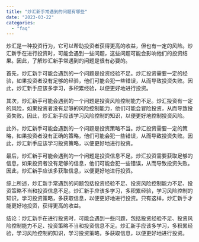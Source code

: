 ```yaml
---
title: "炒汇新手常遇到的问题有哪些"
date: "2023-03-22"
categories: 
  - "faq"
---
```


炒汇是一种投资行为，它可以帮助投资者获得更高的收益，但也有一定的风险。炒汇新手在进行投资时，可能会遇到一些问题，这些问题可能会影响他们的投资结果。因此，了解炒汇新手常遇到的问题是很有必要的。

首先，炒汇新手可能会遇到的一个问题是投资经验不足。炒汇投资需要一定的经验，如果投资者没有足够的经验，他们可能会犯一些错误，从而导致投资失败。因此，炒汇新手应该多学习，多积累经验，以便更好地进行投资。

其次，炒汇新手可能会遇到的一个问题是投资风险控制能力不足。炒汇投资有一定的风险，如果投资者没有足够的风险控制能力，他们可能会冒险投资，从而导致投资失败。因此，炒汇新手应该学习风险控制的知识，以便更好地控制投资风险。

此外，炒汇新手可能会遇到的一个问题是投资策略不当。炒汇投资需要一定的策略，如果投资者没有正确的策略，他们可能会犯一些错误，从而导致投资失败。因此，炒汇新手应该学习投资策略，以便更好地进行投资。

最后，炒汇新手可能会遇到的一个问题是投资信息不足。炒汇投资需要获取足够的信息，如果投资者没有足够的信息，他们可能会犯一些错误，从而导致投资失败。因此，炒汇新手应该多获取信息，以便更好地进行投资。

综上所述，炒汇新手常遇到的问题包括投资经验不足、投资风险控制能力不足、投资策略不当和投资信息不足。炒汇新手应该多学习，多积累经验，学习风险控制的知识，学习投资策略，多获取信息，以便更好地进行投资。只有这样，炒汇新手才能更好地投资，获得更高的收益。

结论：炒汇新手在进行投资时，可能会遇到一些问题，包括投资经验不足、投资风险控制能力不足、投资策略不当和投资信息不足。炒汇新手应该多学习，多积累经验，学习风险控制的知识，学习投资策略，多获取信息，以便更好地进行投资。
